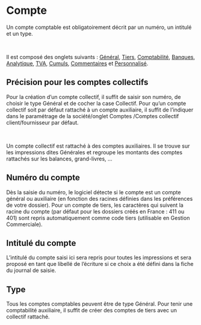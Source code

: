# Compte



Un compte comptable est obligatoirement décrit par un numéro, un intitulé 
 et un type.


 


Il est composé des onglets suivants : [Général](CompteOngletGeneral.md), 
 [Tiers](CompteOngletTiers.md), [Comptabilité](CompteOngletCompta.md), 
 [Banques](CompteOngletBanques.md), [Analytique](CompteOngletAnalytique.md), 
 [TVA](CompteOngletTVA.md), [Cumuls](CompteOngletCumuls.md), 
 [Commentaires](CompteOngletCommentaires.md) et [Personnalisé](CompteOngletPersonnalise.md).


## Précision pour les comptes collectifs


Pour la création d’un compte collectif, il suffit de saisir son numéro, 
 de choisir le type Général et de cocher la case Collectif. Pour qu’un 
 compte collectif soit par défaut rattaché à un compte auxiliaire, il suffit 
 de l’indiquer dans le paramétrage de la société/onglet Comptes /Comptes 
 collectif client/fournisseur par défaut.


 


Un compte collectif est rattaché à des comptes auxiliaires. Il se trouve 
 sur les impressions dites Générales et regroupe les montants des comptes 
 rattachés sur les balances, grand-livres, …


## Numéro du compte


Dès la saisie du numéro, le logiciel détecte si le compte est un compte 
 général ou auxiliaire (en fonction des racines définies dans les préférences 
 de votre dossier). Pour un compte de tiers, les caractères qui suivent 
 la racine du compte (par défaut pour les dossiers créés en France : 411 
 ou 401) sont repris automatiquement comme code tiers (utilisable en Gestion 
 Commerciale).


## Intitulé du compte


L’intitulé du compte saisi ici sera repris pour toutes les impressions 
 et sera proposé en tant que libellé de l’écriture si ce choix a été défini 
 dans la fiche du journal de saisie.


## Type


Tous les comptes comptables peuvent être de type Général. Pour tenir 
 une comptabilité auxiliaire, il suffit de créer des comptes de tiers avec 
 un collectif rattaché.


